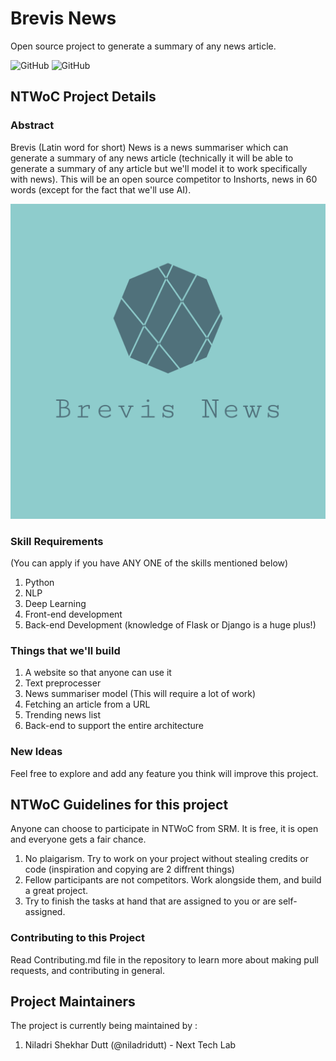 # Brevis News
Open source project to generate a summary of any news article.

![GitHub](https://img.shields.io/badge/NTWoC-2018-blue.svg) ![GitHub](https://img.shields.io/badge/License-Apache%202.0-blue.svg)

## NTWoC Project Details

### Abstract

Brevis (Latin word for short) News is a news summariser which can generate a summary of any news article (technically it will be able to generate a summary of any article but we'll model it to work specifically with news). This will be an open source competitor to Inshorts, news in 60 words (except for the fact that we'll use AI).

![Screenshot](logo.png)

### Skill Requirements 
(You can apply if you have ANY ONE of the skills mentioned below)
1) Python
2) NLP 
3) Deep Learning
4) Front-end development
4) Back-end Development (knowledge of Flask or Django is a huge plus!)

### Things that we'll build

1) A website so that anyone can use it 
2) Text preprocesser
3) News summariser model (This will require a lot of work)
4) Fetching an article from a URL
5) Trending news list
6) Back-end to support the entire architecture  

### New Ideas
Feel free to explore and add any feature you think will improve this project.

## NTWoC Guidelines for this project

Anyone can choose to participate in NTWoC from SRM. It is free, it is open and everyone gets a fair chance.

1) No plaigarism. Try to work on your project without stealing credits or code (inspiration and copying are 2 diffrent things) 
2) Fellow participants are not competitors. Work alongside them, and build a great project.  
3) Try to finish the tasks at hand that are assigned to you or are self-assigned.

### Contributing to this Project
Read Contributing.md file in the repository to learn more about making pull requests, and contributing in general.

## Project Maintainers
The project is currently being maintained by :  
1) Niladri Shekhar Dutt (@niladridutt) - Next Tech Lab
